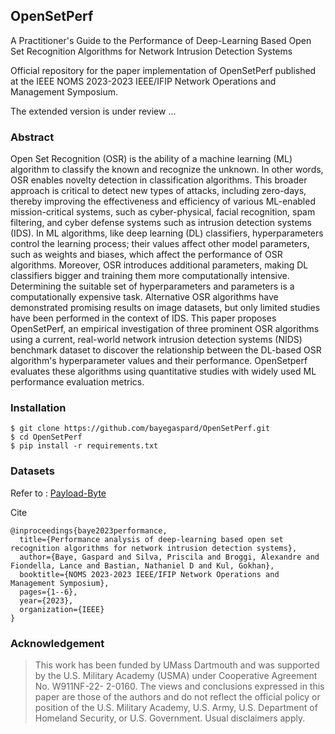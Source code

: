 ## OpenSetPerf
A Practitioner's Guide to the Performance of Deep-Learning Based Open Set Recognition Algorithms for Network Intrusion Detection Systems

Official repository for the paper implementation of OpenSetPerf published at the IEEE NOMS 2023-2023 IEEE/IFIP Network Operations and Management Symposium.

The extended version is under review ...

### Abstract
Open Set Recognition (OSR) is the ability of a machine learning (ML) algorithm to classify the known and recognize the unknown. In other words, OSR enables novelty detection in classification algorithms. This broader approach is critical to detect new types of attacks, including zero-days, thereby improving the effectiveness and efficiency of various ML-enabled mission-critical systems, such as cyber-physical, facial recognition, spam filtering, and cyber defense systems such as intrusion detection systems (IDS). In ML algorithms, like deep learning (DL) classifiers, hyperparameters control the learning process; their values affect other model parameters, such as weights and biases, which affect the performance of OSR algorithms. Moreover, OSR introduces additional parameters, making DL classifiers bigger and training them more computationally intensive. Determining the suitable set of hyperparameters and parameters is a computationally expensive task. Alternative OSR algorithms have demonstrated promising results on image datasets, but only limited studies have been performed in the context of IDS. This paper proposes OpenSetPerf, an empirical investigation of three prominent OSR algorithms using a current, real-world network intrusion detection systems (NIDS) benchmark dataset to discover the relationship between the DL-based OSR algorithm's hyperparameter values and their performance. OpenSetperf evaluates these algorithms using quantitative studies with widely used ML performance evaluation metrics.

### Installation
```
$ git clone https://github.com/bayegaspard/OpenSetPerf.git
$ cd OpenSetPerf
$ pip install -r requirements.txt
```
### Datasets
Refer to : [Payload-Byte](https://github.com/Yasir-ali-farrukh/Payload-Byte.git)


Cite
```
@inproceedings{baye2023performance,
  title={Performance analysis of deep-learning based open set recognition algorithms for network intrusion detection systems},
  author={Baye, Gaspard and Silva, Priscila and Broggi, Alexandre and Fiondella, Lance and Bastian, Nathaniel D and Kul, Gokhan},
  booktitle={NOMS 2023-2023 IEEE/IFIP Network Operations and Management Symposium},
  pages={1--6},
  year={2023},
  organization={IEEE}
}
```
### Acknowledgement
> This work has been funded by UMass Dartmouth and was supported by the U.S. Military Academy (USMA) under Cooperative Agreement No. W911NF-22- 2-0160. The views and conclusions expressed in this paper are those of the authors and do not reflect the official policy or position of the U.S. Military Academy, U.S. Army, U.S. Department of Homeland Security, or U.S. Government. Usual disclaimers apply.
